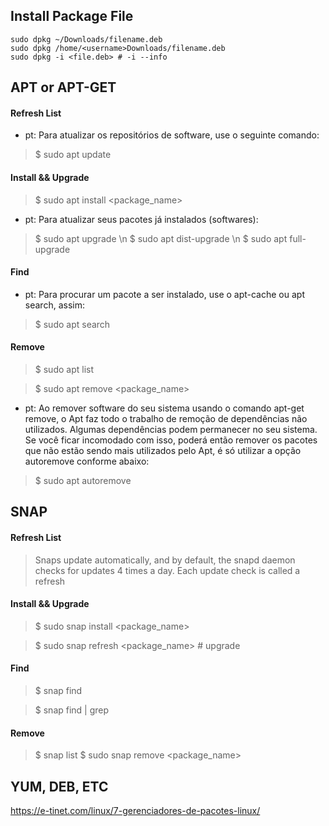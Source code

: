 ## Install Package File

```
sudo dpkg ~/Downloads/filename.deb
sudo dpkg /home/<username>Downloads/filename.deb
sudo dpkg -i <file.deb> # -i --info
```

## APT or APT-GET

#### Refresh List
* pt: Para atualizar os repositórios de software, use o seguinte comando:
> $ sudo apt update
#### Install && Upgrade
> $ sudo apt install <package_name>
* pt: Para atualizar seus pacotes já instalados (softwares):
> $ sudo apt upgrade \n
> $ sudo apt dist-upgrade \n
> $ sudo apt full-upgrade
#### Find
* pt: Para procurar um pacote a ser instalado, use o apt-cache ou apt search, assim:
> $ sudo apt search <word>
#### Remove
> $ sudo apt list

> $ sudo apt remove <package_name>
* pt: Ao remover software do seu sistema usando o comando apt-get remove, o Apt faz todo o trabalho de remoção de dependências não utilizados.
Algumas dependências podem permanecer no seu sistema. Se você ficar incomodado com isso, poderá então remover os pacotes que não estão sendo mais utilizados pelo Apt, é só utilizar a opção autoremove conforme abaixo:
> $ sudo apt autoremove

## SNAP

#### Refresh List
> Snaps update automatically, and by default, the snapd daemon checks for updates 4 times a day. Each update check is called a refresh
#### Install && Upgrade
> $ sudo snap install <package_name>

> $ sudo snap refresh <package_name> # upgrade
#### Find
> $ snap find <word>

> $ snap find | grep <word>
#### Remove
> $ snap list
> $ sudo snap remove <package_name>

## YUM, DEB, ETC

https://e-tinet.com/linux/7-gerenciadores-de-pacotes-linux/
